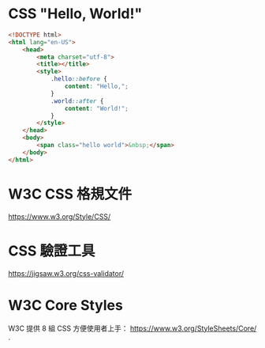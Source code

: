 # CSS "Hello, World!"

```HTML
<!DOCTYPE html>
<html lang="en-US">
    <head>
        <meta charset="utf-8">
        <title></title>
        <style>
            .hello::before {
                content: "Hello,";
            }
            .world::after {
                content: "World!";
            }
        </style>
    </head>
    <body>
        <span class="hello world">&nbsp;</span>
    </body>
</html>
```


# W3C CSS 格規文件

https://www.w3.org/Style/CSS/


# CSS  驗證工具

https://jigsaw.w3.org/css-validator/


# W3C Core Styles

W3C 提供 8  組 CSS  方便使用者上手： 
https://www.w3.org/StyleSheets/Core/ .
